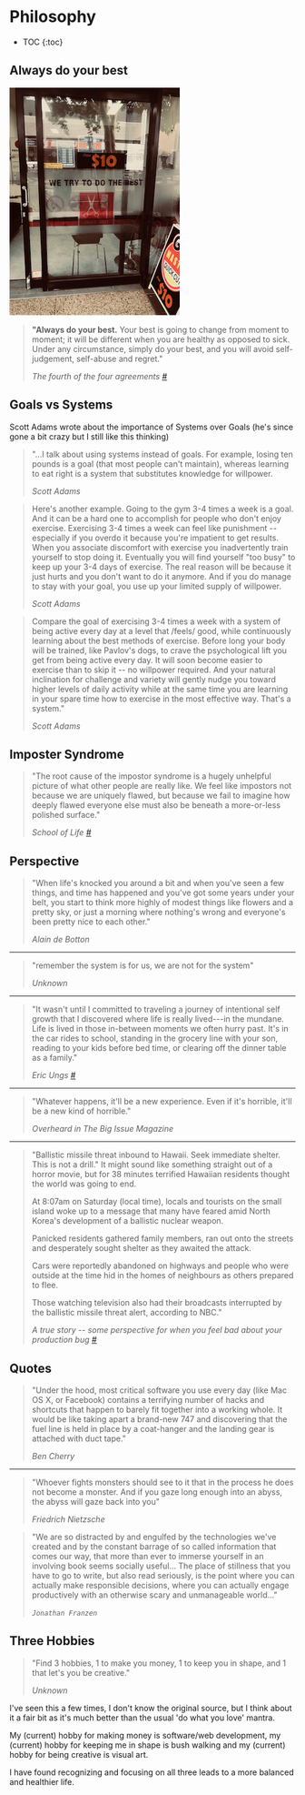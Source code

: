 # Philosophy

- TOC
  {:toc}

## Always do your best

![](/media/try-to-do-the-best.jpg)

> **"Always do your best.** Your best is going to change from moment to moment; it will be different when you are healthy as opposed to sick. Under any circumstance, simply do your best, and you will avoid self-judgement, self-abuse and regret."
>
> _The fourth of the four agreements [#](http://www.toltecspirit.com/)_

## Goals vs Systems

Scott Adams wrote about the importance of Systems over Goals (he's since gone a bit crazy but I still like this thinking)

> "...I talk about using systems instead of goals. For example, losing ten pounds is a goal (that most people can't maintain), whereas learning to eat right is a system that substitutes knowledge for willpower.
>
> _Scott Adams_

> Here's another example. Going to the gym 3-4 times a week is a goal. And it can be a hard one to accomplish for people who don't enjoy exercise. Exercising 3-4 times a week can feel like punishment -- especially if you overdo it because you're impatient to get results. When you associate discomfort with exercise you inadvertently train yourself to stop doing it. Eventually you will find yourself "too busy" to keep up your 3-4 days of exercise. The real reason will be because it just hurts and you don't want to do it anymore. And if you do manage to stay with your goal, you use up your limited supply of willpower.
>
> _Scott Adams_

> Compare the goal of exercising 3-4 times a week with a system of being active every day at a level that /feels/ good, while continuously learning about the best methods of exercise. Before long your body will be trained, like Pavlov's dogs, to crave the psychological lift you get from being active every day. It will soon become easier to exercise than to skip it -- no willpower required. And your natural inclination for challenge and variety will gently nudge you toward higher levels of daily activity while at the same time you are learning in your spare time how to exercise in the most effective way. That's a system."
>
> _Scott Adams_

## Imposter Syndrome

> "The root cause of the impostor syndrome is a hugely unhelpful picture of what other people are really like. We feel like impostors not because we are uniquely flawed, but because we fail to imagine how deeply flawed everyone else must also be beneath a more-or-less polished surface."
>
> _School of Life [#](https://www.theschooloflife.com/shop/tsol-press-a-job-to-love/)_

## Perspective

> "When life's knocked you around a bit and when you've seen a few things, and time has happened and you've got some years under your belt, you start to think more highly of modest things like flowers and a pretty sky, or just a morning where nothing's wrong and everyone's been pretty nice to each other."
>
> _Alain de Botton_

---

> "remember the system is for us, we are not for the system"
>
> _Unknown_

---

> "It wasn't until I committed to traveling a journey of intentional self growth that I discovered where life is really lived---in the mundane. Life is lived in those in-between moments we often hurry past. It's in the car rides to school, standing in the grocery line with your son, reading to your kids before bed time, or clearing off the dinner table as a family."
>
> _Eric Ungs [#](https://www.becomingminimalist.com/?s=5+simple+ways+abundant)_

---

> "Whatever happens, it'll be a new experience. Even if it's horrible, it'll be a new kind of horrible."
>
> _Overheard in The Big Issue Magazine_

---

> "Ballistic missile threat inbound to Hawaii. Seek immediate shelter. This is not a drill." It might sound like something straight out of a horror movie, but for 38 minutes terrified Hawaiian residents thought the world was going to end.
>
> At 8:07am on Saturday (local time), locals and tourists on the small island woke up to a message that many have feared amid North Korea's development of a ballistic nuclear weapon.
>
> Panicked residents gathered family members, ran out onto the streets and desperately sought shelter as they awaited the attack.
>
> Cars were reportedly abandoned on highways and people who were outside at the time hid in the homes of neighbours as others prepared to flee.
>
> Those watching television also had their broadcasts interrupted by the ballistic missile threat alert, according to NBC."
>
> _A true story -- some perspective for when you feel bad about your production bug [#](https://www.abc.net.au/news/2018-01-14/hawaii-missile-threat-for-38-mins-they-thought-world-was-ending/9327692)_

## Quotes

> "Under the hood, most critical software you use every day (like Mac OS X, or Facebook) contains a terrifying number of hacks and shortcuts that happen to barely fit together into a working whole. It would be like taking apart a brand-new 747 and discovering that the fuel line is held in place by a coat-hanger and the landing gear is attached with duct tape."
>
> _Ben Cherry_

---

> "Whoever fights monsters should see to it that in the process he does not become a monster. And if you gaze long enough into an abyss, the abyss will gaze back into you"
>
> _Friedrich Nietzsche_

> "We are so distracted by and engulfed by the technologies we've created and by the constant barrage of so called information that comes our way, that more than ever to immerse yourself in an involving book seems socially useful... The place of stillness that you have to go to write, but also read seriously, is the point where you can actually make responsible decisions, where you can actually engage productively with an otherwise scary and unmanageable world..."
>
> _`Jonathan Franzen`_

## Three Hobbies

> "Find 3 hobbies, 1 to make you money, 1 to keep you in shape, and 1 that let's you be creative."
>
> _Unknown_

I've seen this a few times, I don't know the original source, but I think about it a fair bit as it's much better than the usual 'do what you love' mantra.

My (current) hobby for making money is software/web development, my (current) hobby for keeping me in shape is bush walking and my (current) hobby for being creative is visual art.

I have found recognizing and focusing on all three leads to a more balanced and healthier life.
